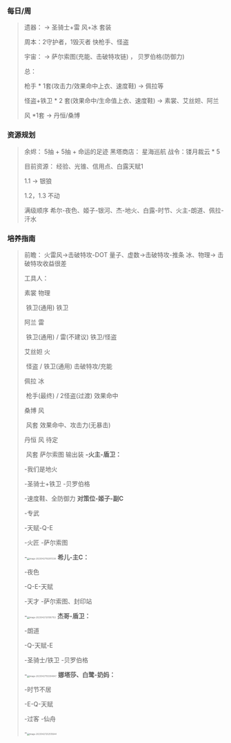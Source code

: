 ### 每日/周

> 遗器： ->   圣骑士+雷  风+冰 套装
>
> 周本：2守护者，1毁灭者   快枪手、怪盗
>
> 宇宙： -> 萨尔索图(充能、击破特攻链) ， 贝罗伯格(防御力)
>
> 总： 
>
> 枪手 * 1套(攻击力/效果命中上衣、速度鞋) -> 佩拉等
>
> 怪盗+铁卫 \* 2 套(效果命中/生命值上衣、速度鞋) -> 素裳、艾丝妲、阿兰
>
> 风 *1套 -> 丹恒/桑博
### 资源规划

> 余烬： 5抽 + 5抽 + 命运的足迹     黑塔商店： 星海巡航      战令：镂月裁云 * 5
>
> 目前资源： 经验、光锥、信用点、白露天赋1
>
> 1.1 -> 银狼
>
> 1.2，1.3 不动
>
> 满级顺序 希尔-夜色、姬子-银河、杰-地火、白露-时节、火主-朗道、佩拉-汗水
### 培养指南

> 前瞻： 火雷风->击破特攻-DOT      量子、虚数->击破特攻-推条      冰、物理-> 击破特攻收益很差
>
> 工具人：
>
> 素裳 物理
>
> ​	铁卫(通用)    铁卫
>
> 阿兰 雷
>
> ​	铁卫(通用) / 雷(不建议)    铁卫/怪盗
>
> 艾丝妲 火
>
> ​	怪盗 / 铁卫(通用)   击破特攻/充能
>
> 佩拉 冰
>
> ​	枪手(最终) / 2怪盗(过渡)  效果命中
>
> 桑博 风 
>
> ​	风套  效果命中、攻击力(无暴击)
>
> 丹恒 风 待定
>
> ​	风套 萨尔索图  输出装
> **-火主-盾卫：**
>
> -我们是地火 
>
> -圣骑士+铁卫  -贝罗伯格
>
> -速度鞋、全防御力
> **对策位-姬子-副C**
>
> -专武
>
> -天赋-Q-E
>
> -火匠  -萨尔索图
>
> -<img src="https://scm-imagehost-public-1301181944.cos.ap-chengdu.myqcloud.com/img/image-20230427192917238.png" alt="image-20230427192917238" style="zoom:33%;" />
> **希儿-主C：**
>
> -夜色
>
> -Q-E-天赋
>
> -天才 -萨尔索图、封印站
>
> -<img src="https://scm-imagehost-public-1301181944.cos.ap-chengdu.myqcloud.com/img/image-20230427201957153.png" alt="image-20230427201957153" style="zoom:33%;" />
> **杰哥-盾卫：**
>
> -朗道
>
> -Q-天赋-E
>
> -圣骑士/铁卫  -贝罗伯格
>
> -<img src="https://scm-imagehost-public-1301181944.cos.ap-chengdu.myqcloud.com/img/image-20230427193304847.png" alt="image-20230427193304847" style="zoom:33%;" />
> **娜塔莎、白鹭-奶妈：**
>
> -时节不居
>
> -E-Q-天赋
>
> -过客   -仙舟
>
> -<img src="https://scm-imagehost-public-1301181944.cos.ap-chengdu.myqcloud.com/img/image-20230427202510644.png" alt="image-20230427202510644" style="zoom:33%;" />

